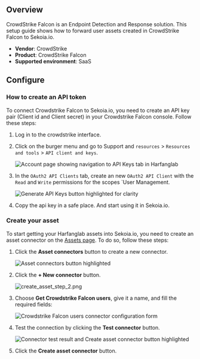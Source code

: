
## Overview

CrowdStrike Falcon is an Endpoint Detection and Response solution. This setup guide shows how to forward user assets created in CrowdStrike Falcon to Sekoia.io.

- **Vendor**: CrowdStrike
- **Product**: CrowdStrike Falcon
- **Supported environment**: SaaS

## Configure

### How to create an API token

To connect Crowdstrike Falcon to Sekoia.io, you need to create an API key pair (Client id and Client secret) in your Crowdstrike Falcon console. Follow these steps:

1. Log in to the crowdstrike interface.

2. Click on the burger menu and go to Support and `resources` > `Resources and tools` > `API client and keys`.

    ![Account page showing navigation to API Keys tab in Harfanglab](/assets/operation_center/asset_connectors/user/crowdstrike_falcon/api_key_button.png)

3. In the `OAuth2 API Clients` tab, create an new `OAuth2 API Client` with the `Read` and `Write` permissions for the scopes `User Management.

    ![Generate API Keys button highlighted for clarity](/assets/operation_center/asset_connectors/user/crowdstrike_falcon/create_api_key.png)

4. Copy the api key in a safe place. And start using it in Sekoia.io.


### Create your asset

To start getting your Harfanglab assets into Sekoia.io, you need to create an asset connector on the [Assets page](https://app.sekoia.io/assets). To do so, follow these steps:

1. Click the **Asset connectors** button to create a new connector.

    ![Asset connectors button highlighted](/assets/operation_center/asset_connectors/vulnerability/tenable/asset_connector_button.png)

2. Click the **+ New connector** button.
    
    ![create_asset_step_2.png](/assets/operation_center/asset_connectors/vulnerability/tenable/new_connector_button.png)

3. Choose **Get Crowdstrike Falcon users**, give it a name, and fill the required fields:

    ![Crowdstrike Falcon users connector configuration form](/assets/operation_center/asset_connectors/vulnerability/tenable/tenable_asset_connector.png)

4. Test the connection by clicking the **Test connector** button.

    ![Connector test result and Create asset connector button highlighted](/assets/operation_center/asset_connectors/user/crowdstrike_falcon/add_asset_user_asset.png)

5. Click the **Create asset connector** button.

